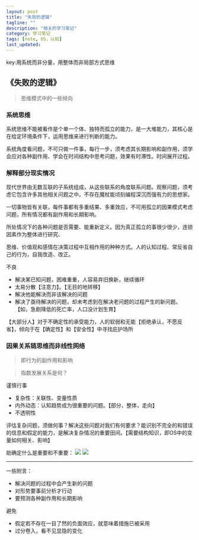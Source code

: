 ```yaml
---
layout: post
title: "失败的逻辑"
tagline: ""
description: "相关的学习笔记"
category: 学习笔记
tags: [note, OS，认知]
last_updated: 
---
```

key:用系统而非分量，用整体而非局部方式思维

## 《失败的逻辑》 ##
> 思维模式中的一些倾向
### 系统思维 ###
系统思维不能被看作是个单一个体、独特而孤立的能力，是一大堆能力，其核心是在给定环境条件下，运用思维来进行判断的能力。

系统角度看问题，不可只做一件事，每行一步，须考虑其长期影响和副作用，须学会应对各种副作用、学会在时间结构中思考问题，效果有时滞性。时间展开过程。

### 解释部分现实情况 ###
现代世界由无数互联的子系统组成，从这些联系的角度联系问题。观察问题，须考虑它包含许多其他相关问题之中。不存在魔杖能顷刻编程深沉而强有力的思想家。

一切事物皆有关联，每件事都有多重结果、多重效应，不可用孤立的因果模式考虑问题，所有情况都有副作用和长期影响。

所处情况下的各种问题是否需要、能重新定义。因为真正孤立的事很少很少，连锁因素作为整体进行研究、

思维、价值观和感情在决策过程中互相作用的种种方式。人的认知过程、常反省自己的行为，自我改造、改正。

不良

- 解决某已知问题，困难重重，人容易弃旧换新，继续循环
- 太易分散【注意力】。【无目的地转移】
- 解决他能解决而非该解决的问题
 - 解决了亟待解决的问题，却未考虑到在解决老问题的过程产生的新问题。【如，急剧降低的死亡率，人口没计划生育】

【大部分人】对于不确定性的承受能力，人的软弱和无能【拒绝承认，不愿反省】，倾向于在【确定性】和【安全性】中寻找庇护场所 

### 因果关系链思维而非线性网络 ###
> 即行为的副作用和影响   

> 指数发展关系是何？

谨慎行事

- 复杂性：关联性、变量性质
- 内外动态：认知趋势成为很重要的问题。【部分，整体，走向】
- 不透明性

评估复杂问题，须做何事？解决这些问题对我们有何要求？能识别不完全的和错误的信息和假定的能力，是解决复杂情况的重要田间。【需要结构知识，即OS中的变量如何相关、影响】

助确定什么是重要和不重要：
![](http://7xojod.com1.z0.glb.clouddn.com/失败的逻辑之分辨重要与否.jpg)
![](http://7xojod.com1.z0.glb.clouddn.com/失败的逻辑之重要与否的补充.jpg)


----------

一些附言：

- 解决问题的过程中会产生新的问题
- 对形势要事前分析才行动
- 要预测各种副作用和长期影响

避免

- 假定若不存在一目了然的负面效应，就意味着措施已被采用
- 过分卷入，看不见显隐的变化


